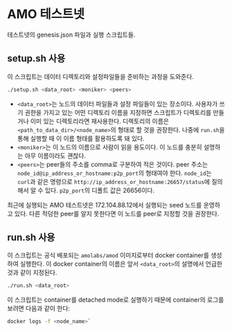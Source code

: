 # AMO 테스트넷
테스트넷의 genesis.json 파일과 실행 스크립트들.

## setup.sh 사용
이 스크립트는 데이터 디렉토리와 설정파일들을 준비하는 과정을 도와준다.
```bash
./setup.sh <data_root> <moniker> <peers>
```
- `<data_root>`는 노드의 데이터 파일들과 설정 파일들이 있는 장소이다. 사용자가
  쓰기 권한을 가지고 있는 어떤 디렉토리 이름을 지정하면 스크립트가 디렉토리를
  만들거나 이미 있는 디렉토리라면 재사용한다. 디렉토리의 이름은
  `<path_to_data_dir>/<node_name>`의 형태로 할 것을 권장한다. 나중에 `run.sh`을
  통해 실행할 때 이 이름 형태를 활용하도록 돼 있다.
- `<moniker>`는 이 노드의 이름으로 사람이 읽을 용도이다. 이 노드를 충분히
  설명하는 아무 이름이라도 괜찮다.
- `<peers>`는 peer들의 주소를 comma로 구분하여 적은 것이다. peer 주소는
  `node_id@ip_address_or_hostname:p2p_port`의 형태여야 한다. `node_id`는
  `curl`과 같은 명령으로 `http://ip_address_or_hostname:26657/status`에
  질의해서 알 수 있다. `p2p_port`의 디폴트 값은 26656이다.

최근에 실행되는 AMO 테스트넷은 172.104.88.12에서 실행되는 seed 노드를 운영하고
있다. 다른 적덩한 peer를 알지 못한다면 이 노드를 peer로 지정할 것을 권장한다.

## run.sh 사용
이 스크립트는 공식 배포되는 `amolabs/amod` 이미지로부터 docker container를
생성하여 실행한다. 이 docker container의 이름은 앞서 `<data_root>`의 설명에서
언급한 것과 같이 지정된다.
```bash
./run.sh <data_root>
```
이 스크립트는 container를 detached mode로 실행하기 때문에 container의 로그를
보려면 다음과 같이 한다:
```bash
docker logs -f <node_name>`
```

